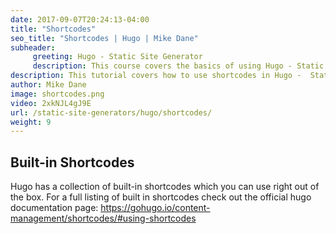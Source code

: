 ```yaml
---
date: 2017-09-07T20:24:13-04:00
title: "Shortcodes"
seo_title: "Shortcodes | Hugo | Mike Dane"
subheader:
     greeting: Hugo - Static Site Generator
     description: This course covers the basics of using Hugo - Static Site Generator. Work your way through the articles and we'll teach you everything you need to know to create a professional and scalable website or blog!
description: This tutorial covers how to use shortcodes in Hugo -  Static Site Generator.
author: Mike Dane
image: shortcodes.png
video: 2xkNJL4gJ9E
url: /static-site-generators/hugo/shortcodes/
weight: 9
---
```


## Built-in Shortcodes
Hugo has a collection of built-in shortcodes which you can use right out of the box. For a full listing of built in shortcodes check out the official hugo documentation page: https://gohugo.io/content-management/shortcodes/#using-shortcodes
